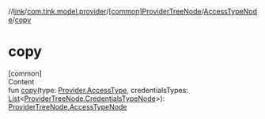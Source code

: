 //[link](../../../index.md)/[com.tink.model.provider](../../index.md)/[[common]ProviderTreeNode](../index.md)/[AccessTypeNode](index.md)/[copy](copy.md)



# copy  
[common]  
Content  
fun [copy](copy.md)(type: [Provider.AccessType](../../[common]-provider/-access-type/index.md), credentialsTypes: [List](https://kotlinlang.org/api/latest/jvm/stdlib/kotlin.collections/-list/index.html)<[ProviderTreeNode.CredentialsTypeNode](../-credentials-type-node/index.md)>): [ProviderTreeNode.AccessTypeNode](index.md)  




